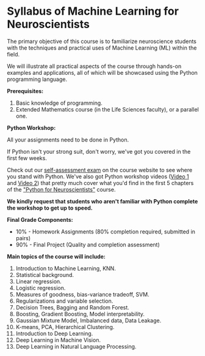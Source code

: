 # Syllabus of Machine Learning for Neuroscientists

The primary objective of this course is to familiarize neuroscience students with the techniques and practical uses of Machine Learning (ML) within the field.

We will illustrate all practical aspects of the course through hands-on examples and applications, all of which will be showcased using the Python programming language.

__Prerequisites:__

1. Basic knowledge of programming.
2. Extended Mathematics course (in the Life Sciences faculty), or a parallel one.

__Python Workshop:__

All your assignments need to be done in Python.

If Python isn't your strong suit, don't worry, we've got you covered in the first few weeks.

Check out our [self-assessment exam](https://moodle.tau.ac.il/mod/resource/view.php?id=136694) on the course website to see where you stand with Python.
We've also got Python workshop videos ([Video 1](https://tau.cloud.panopto.eu/Panopto/Pages/Viewer.aspx?id=35b083a3-8a5f-46f1-99ad-ac6200b1525d) and [Video 2](https://tau.cloud.panopto.eu/Panopto/Pages/Viewer.aspx?id=1af6fe4c-c586-4e2c-8ea4-ac6900afd9eb)) that pretty much cover what you'd find in the first 5 chapters of the ["Python for Neuroscientists"]((https://sagol-python-for-neuroscientists.github.io/textbook-public/intro.html)) course.

**We kindly request that students who aren't familiar with Python complete the workshop to get up to speed.**

__Final Grade Components:__

* 10% - Homework Assignments (80% completion required, submitted in pairs)
* 90% - Final Project (Quality and completion assessment)


__Main topics of the course will include:__

1. Introduction to Machine Learning, KNN.
2. Statistical background.
3. Linear regression.
4. Logistic regression.
5. Measures of goodness, bias-variance tradeoff, SVM.
6. Regularizations and variable selection.
7. Decision Trees, Bagging and Random Forest.
8. Boosting, Gradient Boosting, Model interpretability.
9. Gaussian Mixture Model, Imbalanced data, Data Leakage.
10. K-means, PCA, Hierarchical Clustering.
11. Introduction to Deep Learning.
12. Deep Learning in Machine Vision.
13. Deep Learning in Natural Language Processing.
